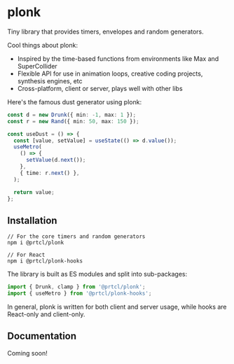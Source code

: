 # plonk

Tiny library that provides timers, envelopes and random generators.

Cool things about plonk:

- Inspired by the time-based functions from environments like Max and SuperCollider
- Flexible API for use in animation loops, creative coding projects, synthesis engines, etc
- Cross-platform, client or server, plays well with other libs

Here's the famous dust generator using plonk:

```typescript
const d = new Drunk({ min: -1, max: 1 });
const r = new Rand({ min: 50, max: 150 });

const useDust = () => {
  const [value, setValue] = useState(() => d.value());
  useMetro(
    () => {
      setValue(d.next());
    },
    { time: r.next() },
  );

  return value;
};
```

## Installation

```
// For the core timers and random generators
npm i @prtcl/plonk 

// For React
npm i @prtcl/plonk-hooks
```

The library is built as ES modules and split into sub-packages:

```typescript
import { Drunk, clamp } from '@prtcl/plonk';
import { useMetro } from '@prtcl/plonk-hooks';
```

In general, plonk is written for both client and server usage, while hooks are React-only and client-only.

## Documentation

Coming soon!
